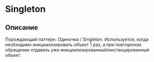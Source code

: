 # Singleton

## Описание
Порождающий паттерн. Одиночка / Singleton.
Используется, когда необходимо инициализировать объект 1 раз, а при повтороном обращении отдавать уже инициализированный/инстанцированный объект.